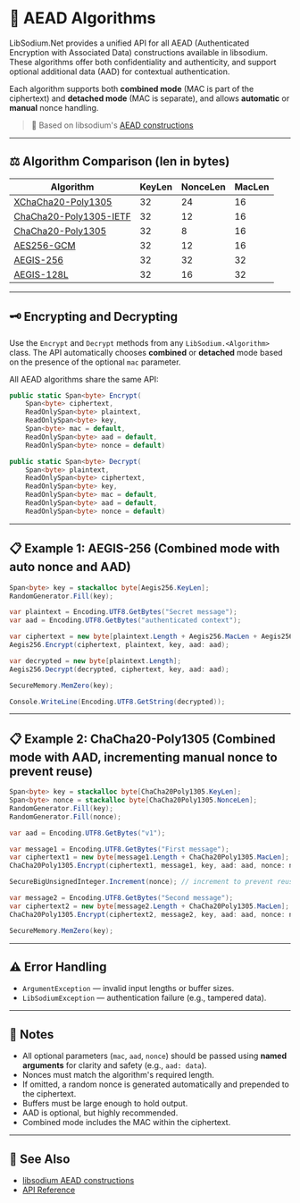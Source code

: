 # 🔐 AEAD Algorithms

LibSodium.Net provides a unified API for all AEAD (Authenticated Encryption with Associated Data) constructions available in libsodium. These algorithms offer both confidentiality and authenticity, and support optional additional data (AAD) for contextual authentication.

Each algorithm supports both **combined mode** (MAC is part of the ciphertext) and **detached mode** (MAC is separate), and allows **automatic** or **manual** nonce handling.

> 🧂 Based on libsodium's [AEAD constructions](https://doc.libsodium.org/secret-key_cryptography/aead)

---

## ⚖️ Algorithm Comparison (len in bytes)

| Algorithm                                                           | KeyLen | NonceLen | MacLen |
| ------------------------------------------------------------------- | ------ | -------- | ------ |
| [XChaCha20-Poly1305](../api/LibSodium.XChaCha20Poly1305.yml)        | 32     | 24       | 16     |
| [ChaCha20-Poly1305-IETF](../api/LibSodium.ChaCha20Poly1305Ietf.yml) | 32     | 12       | 16     |
| [ChaCha20-Poly1305](../api/LibSodium.ChaCha20Poly1305.yml)          | 32     | 8        | 16     |
| [AES256-GCM](../api/LibSodium.Aes256Gcm.yml)                        | 32     | 12       | 16     |
| [AEGIS-256](../api/LibSodium.Aegis256.yml)                          | 32     | 32       | 32     |
| [AEGIS-128L](../api/LibSodium.Aegis128L.yml)                        | 32     | 16       | 32     |

---

## 🗝️ Encrypting and Decrypting

Use the `Encrypt` and `Decrypt` methods from any `LibSodium.<Algorithm>` class. The API automatically chooses **combined** or **detached** mode based on the presence of the optional `mac` parameter.

All AEAD algorithms share the same API:

```csharp
public static Span<byte> Encrypt(
    Span<byte> ciphertext,
    ReadOnlySpan<byte> plaintext,
    ReadOnlySpan<byte> key,
    Span<byte> mac = default,
    ReadOnlySpan<byte> aad = default,
    ReadOnlySpan<byte> nonce = default)
```

```csharp
public static Span<byte> Decrypt(
    Span<byte> plaintext,
    ReadOnlySpan<byte> ciphertext,
    ReadOnlySpan<byte> key,
    ReadOnlySpan<byte> mac = default,
    ReadOnlySpan<byte> aad = default,
    ReadOnlySpan<byte> nonce = default)
```

---

## 📋 Example 1: AEGIS-256 (Combined mode with auto nonce and AAD)

```csharp
Span<byte> key = stackalloc byte[Aegis256.KeyLen];
RandomGenerator.Fill(key);

var plaintext = Encoding.UTF8.GetBytes("Secret message");
var aad = Encoding.UTF8.GetBytes("authenticated context");

var ciphertext = new byte[plaintext.Length + Aegis256.MacLen + Aegis256.NonceLen];
Aegis256.Encrypt(ciphertext, plaintext, key, aad: aad);

var decrypted = new byte[plaintext.Length];
Aegis256.Decrypt(decrypted, ciphertext, key, aad: aad);

SecureMemory.MemZero(key);

Console.WriteLine(Encoding.UTF8.GetString(decrypted));
```

---

## 📋 Example 2: ChaCha20-Poly1305 (Combined mode with AAD, incrementing manual nonce to prevent reuse)

```csharp
Span<byte> key = stackalloc byte[ChaCha20Poly1305.KeyLen];
Span<byte> nonce = stackalloc byte[ChaCha20Poly1305.NonceLen];
RandomGenerator.Fill(key);
RandomGenerator.Fill(nonce);

var aad = Encoding.UTF8.GetBytes("v1");

var message1 = Encoding.UTF8.GetBytes("First message");
var ciphertext1 = new byte[message1.Length + ChaCha20Poly1305.MacLen];
ChaCha20Poly1305.Encrypt(ciphertext1, message1, key, aad: aad, nonce: nonce);

SecureBigUnsignedInteger.Increment(nonce); // increment to prevent reuse (nonce is only 8 bytes)

var message2 = Encoding.UTF8.GetBytes("Second message");
var ciphertext2 = new byte[message2.Length + ChaCha20Poly1305.MacLen];
ChaCha20Poly1305.Encrypt(ciphertext2, message2, key, aad: aad, nonce: nonce);

SecureMemory.MemZero(key);
```

---

## ⚠️ Error Handling

* `ArgumentException` — invalid input lengths or buffer sizes.
* `LibSodiumException` — authentication failure (e.g., tampered data).

---

## 📝 Notes

* All optional parameters (`mac`, `aad`, `nonce`) should be passed using **named arguments** for clarity and safety (e.g., `aad: data`).
* Nonces must match the algorithm's required length.
* If omitted, a random nonce is generated automatically and prepended to the ciphertext.
* Buffers must be large enough to hold output.
* AAD is optional, but highly recommended.
* Combined mode includes the MAC within the ciphertext.

---

## 👀 See Also

* [libsodium AEAD constructions](https://doc.libsodium.org/secret-key_cryptography/aead)
* [API Reference](../api/LibSodium.yml)
